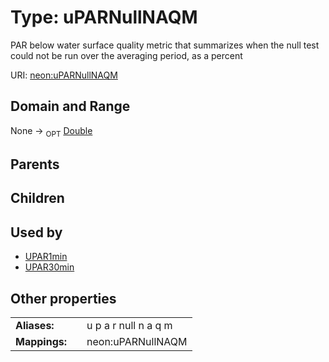 
# Type: uPARNullNAQM


PAR below water surface quality metric that summarizes when the null test could not be run over the averaging period, as a percent

URI: [neon:uPARNullNAQM](https://data.neonscience.org/uPARNullNAQM)


## Domain and Range

None ->  <sub>OPT</sub> [Double](types/Double.md)

## Parents


## Children


## Used by

 * [UPAR1min](UPAR1min.md)
 * [UPAR30min](UPAR30min.md)

## Other properties

|  |  |  |
| --- | --- | --- |
| **Aliases:** | | u p a r null n a q m |
| **Mappings:** | | neon:uPARNullNAQM |

